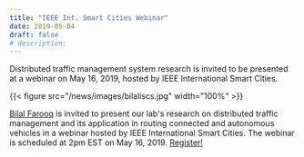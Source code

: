 ```yaml
---
title: "IEEE Int. Smart Cities Webinar"
date: 2019-05-04
draft: false
# description:
---
```


Distributed traffic management system research is invited to be presented at a webinar on May 16, 2019, hosted by IEEE International Smart Cities.


{{< figure src="/news/images/bilaliscs.jpg" width="100%" >}}

<!--more-->

[Bilal Farooq](https://litrans.ca/team/farooq-b/) is invited to present our lab's research on distributed traffic management and its application in routing connected and autonomous vehicles in a webinar hosted by IEEE International Smart Cities. The webinar is scheduled at 2pm EST on May 16, 2019. [Register!](https://ieeemeetings.webex.com/mw3300/mywebex/default.do?nomenu=true&siteurl=ieeemeetings&service=6&rnd=0.8788087353472773&main_url=https%3A%2F%2Fieeemeetings.webex.com%2Fec3300%2Feventcenter%2Fevent%2FeventAction.do%3FtheAction%3Ddetail%26%26%26EMK%3D4832534b000000041256f11798c2234c2566d187eb7e8cae41af461ebf0e47f2779ccd2e0610a368%26siteurl%3Dieeemeetings%26confViewID%3D117292409120886667%26encryptTicket%3DSDJTSwAAAASN2FBnJ_mrn-j17Uta2cbbKUaam2XWfaI_H801Urc8NQ2%26)

